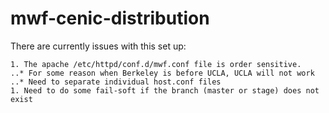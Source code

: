 mwf-cenic-distribution
======================

There are currently issues with this set up:
```
1. The apache /etc/httpd/conf.d/mwf.conf file is order sensitive.
..* For some reason when Berkeley is before UCLA, UCLA will not work
..* Need to separate individual host.conf files
1. Need to do some fail-soft if the branch (master or stage) does not exist
```
